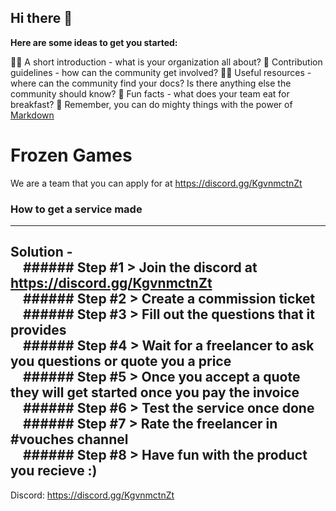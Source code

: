 ## Hi there 👋



**Here are some ideas to get you started:**

🙋‍♀️ A short introduction - what is your organization all about?
🌈 Contribution guidelines - how can the community get involved?
👩‍💻 Useful resources - where can the community find your docs? Is there anything else the community should know?
🍿 Fun facts - what does your team eat for breakfast?
🧙 Remember, you can do mighty things with the power of [Markdown](https://docs.github.com/github/writing-on-github/getting-started-with-writing-and-formatting-on-github/basic-writing-and-formatting-syntax)


# Frozen Games
We are a team that you can apply for at https://discord.gg/KgvnmctnZt


### How to get a service made
---------
Solution -  
&nbsp;&nbsp;&nbsp;&nbsp;###### Step #1 > Join the discord at https://discord.gg/KgvnmctnZt   
&nbsp;&nbsp;&nbsp;&nbsp;###### Step #2 > Create a commission ticket  
&nbsp;&nbsp;&nbsp;&nbsp;###### Step #3 > Fill out the questions that it provides  
&nbsp;&nbsp;&nbsp;&nbsp;###### Step #4 > Wait for a freelancer to ask you questions or quote you a price  
&nbsp;&nbsp;&nbsp;&nbsp;###### Step #5 > Once you accept a quote they will get started once you pay the invoice  
&nbsp;&nbsp;&nbsp;&nbsp;###### Step #6 > Test the service once done  
&nbsp;&nbsp;&nbsp;&nbsp;###### Step #7 > Rate the freelancer in #vouches channel  
&nbsp;&nbsp;&nbsp;&nbsp;###### Step #8 > Have fun with the product you recieve :)  
----------

Discord: https://discord.gg/KgvnmctnZt
